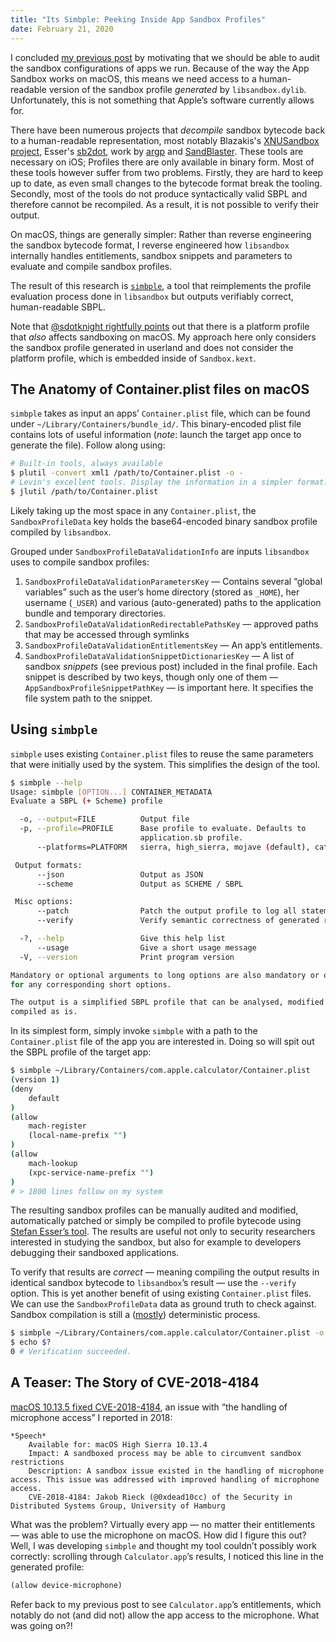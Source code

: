 ```yaml
---
title: "Its Simbple: Peeking Inside App Sandbox Profiles"
date: February 21, 2020
---
```


I concluded [my previous post](/posts/sandbox_tour.html) by motivating that we should be able to audit the sandbox configurations of apps we run. Because of the way the App Sandbox works on macOS, this means we need access to a human-readable version of the sandbox profile _generated_ by `libsandbox.dylib`. Unfortunately, this is not something that Apple’s software currently allows for.

There have been numerous projects that _decompile_ sandbox bytecode back to a human-readable representation, most notably Blazakis's [XNUSandbox project](https://github.com/dionthegod/XNUSandbox), Esser's [sb2dot](https://github.com/sektioneins/sandbox_toolkit/tree/master/sb2dot), work by [argp](https://argp.github.io/research/) and [SandBlaster](https://github.com/malus-security/sandblaster). These tools are necessary on iOS; Profiles there are only available in binary form. Most of these tools however suffer from two problems. Firstly, they are hard to keep up to date, as even small changes to the bytecode format break the tooling. Secondly, most of the tools do not produce syntactically valid SBPL and therefore cannot be recompiled. As a result, it is not possible to verify their output.

On macOS, things are generally simpler: Rather than reverse engineering the sandbox bytecode format, I reverse engineered how `libsandbox` internally handles entitlements, sandbox snippets and parameters to evaluate and compile sandbox profiles.

The result of this research is [`simbple`](https://github.com/0xbf00/simbple), a tool that reimplements the profile evaluation process done in `libsandbox` but outputs verifiably correct, human-readable SBPL.

Note that [\@sdotknight rightfully points](https://twitter.com/sdotknight/status/1230222846120644608) out that there is a platform profile that _also_ affects sandboxing on macOS. My approach here only considers the sandbox profile generated in userland and does not consider the platform profile, which is embedded inside of `Sandbox.kext`.

## The Anatomy of Container.plist files on macOS
`simbple` takes as input an apps’ `Container.plist` file, which can be found under `~/Library/Containers/bundle_id/`. This binary-encoded plist file contains lots of useful information (_note_: launch the target app once to generate the file). Follow along using:

```bash
# Built-in tools, always available
$ plutil -convert xml1 /path/to/Container.plist -o -
# Levin's excellent tools. Display the information in a simpler format.
$ jlutil /path/to/Container.plist
```

Likely taking up the most space in any `Container.plist`, the `SandboxProfileData` key holds the base64-encoded binary sandbox profile compiled by `libsandbox`.

Grouped under `SandboxProfileDataValidationInfo` are inputs `libsandbox` uses to compile sandbox profiles:

1. `SandboxProfileDataValidationParametersKey` — Contains several “global variables” such as the user’s home directory (stored as `_HOME`), her username (`_USER`) and various (auto-generated) paths to the application bundle and temporary directories.
2.  `SandboxProfileDataValidationRedirectablePathsKey` — approved paths that may be accessed through symlinks
3. `SandboxProfileDataValidationEntitlementsKey` — An app’s entitlements.
4. `SandboxProfileDataValidationSnippetDictionariesKey` — A list of sandbox _snippets_ (see previous post) included in the final profile. Each snippet is described by two keys, though only one of them — `AppSandboxProfileSnippetPathKey` — is important here. It specifies the file system path to the snippet.

## Using `simbple`
`simbple` uses existing `Container.plist` files to reuse the same parameters that were initially used by the system. This simplifies the design of the tool.

```bash
$ simbple --help
Usage: simbple [OPTION...] CONTAINER_METADATA
Evaluate a SBPL (+ Scheme) profile

  -o, --output=FILE          Output file
  -p, --profile=PROFILE      Base profile to evaluate. Defaults to
                             application.sb profile.
      --platforms=PLATFORM   sierra, high_sierra, mojave (default), catalina

 Output formats:
      --json                 Output as JSON
      --scheme               Output as SCHEME / SBPL

 Misc options:
      --patch                Patch the output profile to log all statements.
      --verify               Verify semantic correctness of generated results

  -?, --help                 Give this help list
      --usage                Give a short usage message
  -V, --version              Print program version

Mandatory or optional arguments to long options are also mandatory or optional
for any corresponding short options.

The output is a simplified SBPL profile that can be analysed, modified and
compiled as is.
```

In its simplest form, simply invoke `simbple` with a path to the `Container.plist` file of the app you are interested in. Doing so will spit out the SBPL profile of the target app:

```bash
$ simbple ~/Library/Containers/com.apple.calculator/Container.plist
(version 1)
(deny
    default
)
(allow
    mach-register
    (local-name-prefix "")
)
(allow
    mach-lookup
    (xpc-service-name-prefix "")
)
# > 1800 lines follow on my system
```
The resulting sandbox profiles can be manually audited and modified, automatically patched or simply be compiled to profile bytecode using [Stefan Esser’s tool](https://github.com/sektioneins/sandbox_toolkit/tree/master/compile_sb). The results are useful not only to security researchers interested in studying the sandbox, but also for example to developers debugging their sandboxed applications.

To verify that results are _correct_ — meaning compiling the output results in identical sandbox bytecode to `libsandbox`’s result — use the `--verify` option. This is yet another benefit of using existing `Container.plist` files. We can use the `SandboxProfileData` data as ground truth to check against. Sandbox compilation is still a ([mostly](https://github.com/0xbf00/simbple/blob/e4211c3428a417e351b7487990d00db2a71b3b69/src/sb/verify.c#L46)) deterministic process.

```bash
$ simbple ~/Library/Containers/com.apple.calculator/Container.plist -o /dev/null --verify
$ echo $?
0 # Verification succeeded.
```



## A Teaser: The Story of CVE-2018-4184
[macOS 10.13.5 fixed CVE-2018-4184](https://support.apple.com/en-us/HT208849), an issue with “the handling of microphone access” I reported in 2018:

```
*Speech*
	Available for: macOS High Sierra 10.13.4
	Impact: A sandboxed process may be able to circumvent sandbox restrictions
	Description: A sandbox issue existed in the handling of microphone access. This issue was addressed with improved handling of microphone access.
	CVE-2018-4184: Jakob Rieck (@0xdead10cc) of the Security in Distributed Systems Group, University of Hamburg
```

What was the problem? Virtually every app — no matter their entitlements — was able to use the microphone on macOS. How did I figure this out? Well, I was developing `simbple` and thought my tool couldn’t possibly work correctly: scrolling through `Calculator.app`’s results, I noticed this line in the generated profile:

```scheme
(allow device-microphone)
```

Refer back to my previous post to see `Calculator.app`’s entitlements, which notably do not (and did not) allow the app access to the microphone. What was going on?!